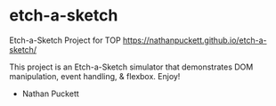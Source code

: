 # etch-a-sketch
Etch-a-Sketch Project for TOP
https://nathanpuckett.github.io/etch-a-sketch/

This project is an Etch-a-Sketch simulator that demonstrates DOM manipulation, event handling, & flexbox. Enjoy!
- Nathan Puckett